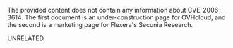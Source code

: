 The provided content does not contain any information about CVE-2006-3614. The first document is an under-construction page for OVHcloud, and the second is a marketing page for Flexera's Secunia Research.

UNRELATED